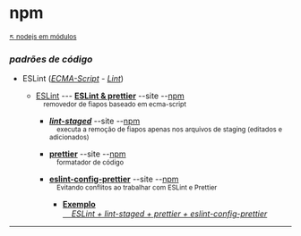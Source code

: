 # npm

<sub>[:arrow_upper_left: nodejs em módulos](../readme.md)<sub>

### *padrões de código*

- ESLint (*[ECMA-Script](../javascript/ecma.md) - [Lint](lint/about.md)*)

    - [ESLint](eslint/isolated.md)  --- [**ESLint & prettier**](eslint/readme.md) --site --[npm](https://www.npmjs.com/package/eslint) <br/> <sub>&nbsp;&nbsp;&nbsp;&nbsp;removedor de fiapos baseado em ecma-script</sub> <br/> 

        - [***lint-staged***](../padroescodigo/lint/lint-staged.md) --site --[npm](https://www.npmjs.com/package/lint-staged/v/11.1.1) <br/> <sub>&nbsp;&nbsp;&nbsp;&nbsp;executa a remoção de fiapos apenas nos arquivos de staging (editados e adicionados)</sub>
        
        - [**prettier**](prettier/readme.md) --site --[npm](https://www.npmjs.com/package/prettier) <br/> <sub>&nbsp;&nbsp;&nbsp;&nbsp;formatador de código</sub> <br/> 

        - [**eslint-config-prettier**](eslint-config-prettier/readme.md) --site --[npm](https://www.npmjs.com/package/eslint-config-prettier) <br/> <sub>&nbsp;&nbsp;&nbsp;&nbsp;Evitando conflitos ao trabalhar com ESLint e Prettier</sub> <br/> 

            - [**Exemplo** <br/>&nbsp;&nbsp;&nbsp;&nbsp;*ESLint + lint-staged + prettier + eslint-config-prettier*](eslint-config-prettier/exemplo)

---



